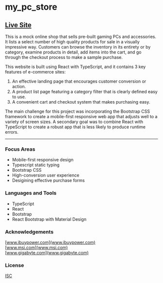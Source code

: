 # my_pc_store

## [Live Site](https://jonro2955.github.io/my_pc_store/) <br>

This is a mock online shop that sells pre-built gaming PCs and accessories. It lists a select number of high quality products for sale in a visually impressive way. Customers can browse the inventory in its entirety or by category, examine products in detail, add items into the cart, and go through the checkout process to make a sample purchase.  

This website is built using React with TypeScript, and it contains 3 key features of e-commerce sites:
1. An effective landing page that encourages customer conversion or action.
2. A product list page featuring a category filter that is clearly defined easy to use.
3. A convenient cart and checkout system that makes purchasing easy.

The main challenge for this project was incorporating the Bootstrap CSS framework to create a mobile-first responsive web app that adjusts well to a variety of screen sizes. A secondary goal was to combine React with TypeScript to create a robust app that is less likely to produce runtime errors.  

<hr/>

### Focus Areas

- Mobile-first responsive design
- Typescript static typing
- Bootstrap CSS
- High-conversion user experience
- Desigining effective purchase forms

### Languages and Tools

- TypeScript
- React
- Bootstrap
- React Bootstrap with Material Design

### Acknowledgements

[www.ibuypower.com](www.ibuypower.com) <br>
[www.msi.com](www.msi.com) <br>
[www.gigabyte.com](www.gigabyte.com) <br>

### License

[ISC](https://opensource.org/licenses/ISC) <br>
